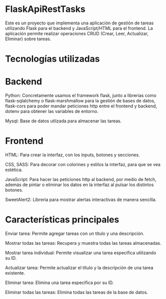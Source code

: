 # FlaskApiRestTasks
Este es un proyecto que implementa una aplicación de gestión de tareas utilizando Flask para el backend y JavaScript/HTML para el frontend. La aplicación permite realizar operaciones CRUD (Crear, Leer, Actualizar, Eliminar) sobre tareas.

# Tecnologías utilizadas
# Backend
    
Python: Concretamente usamos el framework flask, junto a librerias como flask-sqlalchemy o flask-marshmallow para la gestión de bases de datos, flask-cors para poder mandar peticiones http entre el frontend y backend, dotenv para obtener las variables de entorno.

Mysql: Base de datos utlizada para almacenar las tareas.

# Frontend
    
HTML: Para crear la interfaz, con los inputs, botones y secciones.

CSS, SASS: Para decorar con colorines y estilos la interfaz, para que se vea estética.

JavaScript: Para hacer las peticiones http al backend, por medio de fetch, además de pintar o eliminar los datos en la interfaz al pulsar los distintos botones.

SweetAlert2: Librería para mostrar alertas interactivas de manera sencilla.

# Características principales
 
 Enviar tarea: Permite agregar tareas con un título y una descripción.
 
 Mostrar todas las tareas: Recupera y muestra todas las tareas almacenadas.
 
 Mostrar tarea individual: Permite visualizar una tarea específica utilizando su ID.
 
 Actualizar tarea: Permite actualizar el título y la descripción de una tarea existente.
 
 Eliminar tarea: Elimina una tarea específica por su ID.
 
 Eliminar todas las tareas: Elimina todas las tareas de la base de datos.